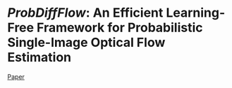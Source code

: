 # _ProbDiffFlow_: An Efficient Learning-Free Framework for Probabilistic Single-Image Optical Flow Estimation
[Paper](https://arxiv.org/abs/2503.12348)
